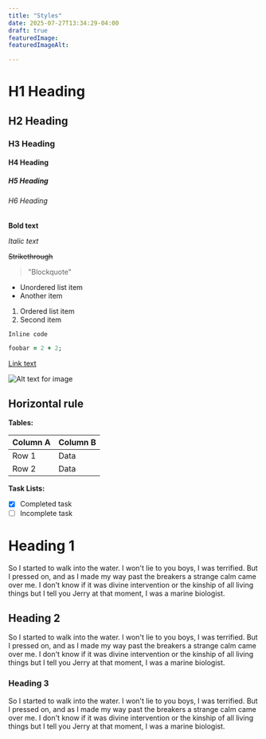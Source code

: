 ```yaml
---
title: "Styles"
date: 2025-07-27T13:34:29-04:00
draft: true
featuredImage:
featuredImageAlt:

---
```


# H1 Heading
## H2 Heading
### H3 Heading
#### H4 Heading
##### H5 Heading
###### H6 Heading

**Bold text**

*Italic text*

~~Strikethrough~~

> "Blockquote"

- Unordered list item
- Another item

1. Ordered list item
2. Second item

`Inline code`

```ruby {style=catppuccin-macchiato}
foobar = 2 + 2;
```

[Link text](https://example.com)

![Alt text for image](/images/2024-12-19/cyclist-multitasking-bw.jpg)

Horizontal rule
---

**Tables:**

| Column A | Column B |
|----------|----------|
| Row 1    | Data     |
| Row 2    | Data     |

**Task Lists:**
- [x] Completed task
- [ ] Incomplete task

# Heading 1
So I started to walk into the water. I won't lie to you boys, I was terrified. But I pressed on, and as I made my way past the breakers a strange calm came over me. I don't know if it was divine intervention or the kinship of all living things but I tell you Jerry at that moment, I was a marine biologist.

## Heading 2
So I started to walk into the water. I won't lie to you boys, I was terrified. But I pressed on, and as I made my way past the breakers a strange calm came over me. I don't know if it was divine intervention or the kinship of all living things but I tell you Jerry at that moment, I was a marine biologist.

### Heading 3
So I started to walk into the water. I won't lie to you boys, I was terrified. But I pressed on, and as I made my way past the breakers a strange calm came over me. I don't know if it was divine intervention or the kinship of all living things but I tell you Jerry at that moment, I was a marine biologist.